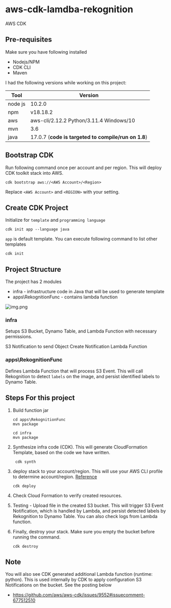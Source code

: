 # aws-cdk-lamdba-rekognition
AWS CDK
## Pre-requisites
Make sure you have following installed
* Nodejs/NPM
* CDK CLI
* Maven

I had the following versions while working on this project:

| Tool    | Version                                             |
|---------|-----------------------------------------------------|
| node js | 10.2.0                                              |
| npm     | v18.18.2                                            |
| aws     | aws-cli/2.12.2 Python/3.11.4 Windows/10             |
| mvn     | 3.6                                                 |
| java    | 17.0.7 (**code is targeted to compile/run on 1.8**) |

## Bootstrap CDK
Run following command once per account and per region. This will deploy CDK toolkit stack into AWS.

```cdk bootstrap aws://<AWS Account>/<Region>```

Replace `<AWS Account>` and `<REGION>` with your setting.

## Create CDK Project
Initialize for `template` and `programming language`

```cdk init app --language java```

`app` is default template. You can execute following command to list other templates

```cdk init```
## Project Structure
The project has 2 modules
* infra - infrastructure code in Java that will be used to generate template 
* apps\RekognitionFunc - contains lambda function

![img.png](img.png)
### infra
Setups S3 Bucket, Dynamo Table, and Lambda Function with necessary permissions.

S3 Notification to send Object Create Notification Lambda Function

### apps\RekognitionFunc
Defines Lambda Function that will process S3 Event. This will call Rekognition to detect `labels` on the image, and persist identified labels to Dynamo Table.


## Steps For this project
1. Build function jar
   ```
   cd apps\RekognitionFunc
   mvn package
   ```
   
   ```
   cd infra
   mvn package
   ```
2. Synthesize infra code (CDK). This will generate CloudFormation Template, based on the code we have written.
   
   ```
    cdk synth
   ```
   
3. deploy stack to your account/region. 
   This will use your AWS CLI profile to determine account/region. [Reference](https://docs.aws.amazon.com/cdk/v2/guide/environments.html)
   ```
   cdk deploy
   ```

4. Check Cloud Formation to verify created resources. 
5. Testing - Upload file in the created S3 bucket. This will trigger S3 Event Notification, which is handled by Lambda, and persist detected labels by Rekognition to Dynamo Table. You can also check logs from Lambda function.
6. Finally, destroy your stack. Make sure you empty the bucket before running the command.
   ```
   cdk destroy
   ```
## Note
You will also see CDK generated additional Lambda function (runtime: python). This is used internally by CDK to apply configuration S3 Notifications on the bucket. See the posting below
* https://github.com/aws/aws-cdk/issues/9552#issuecomment-677512510
